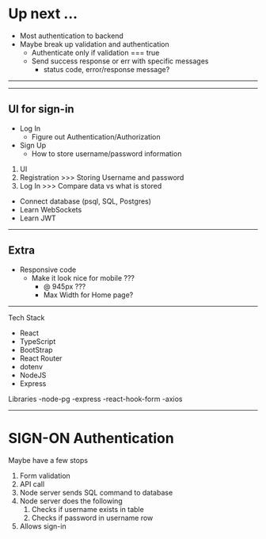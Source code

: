 # Up next ...
- Most authentication to backend
- Maybe break up validation and authentication
  - Authenticate only if validation === true
  - Send success response or err with specific messages
    - status code, error/response message? 


____________________
____________________

## UI for sign-in
  - Log In
    - Figure out Authentication/Authorization
  - Sign Up
    - How to store username/password information

1. UI 
2. Registration >>> Storing Username and password
3. Log In >>> Compare data vs what is stored

- Connect database (psql, SQL, Postgres)
- Learn WebSockets
- Learn JWT

____________________
## Extra

- Responsive code 
  - Make it look nice for mobile ??? 
    - @ 945px ??? 
    - Max Width for Home page?
____________________

Tech Stack
- React
- TypeScript
- BootStrap
- React Router
- dotenv
- NodeJS
- Express

Libraries
-node-pg
-express
-react-hook-form
-axios

__________________________

# SIGN-ON Authentication
Maybe have a few stops
1. Form validation
2. API call
3. Node server sends SQL command to database
4. Node server does the following
   1. Checks if username exists in table
   2. Checks if password in username row
5. Allows sign-in